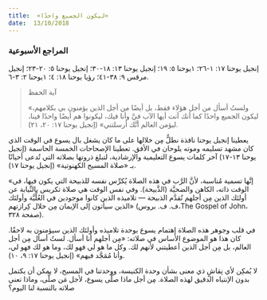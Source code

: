 ```yaml
---
title:  «ليكون الجميع واحدًا»
date:  13/10/2018
---
```


### المراجع الأسبوعية
إنجيل يوحنا ١٧: ١-٢٦؛ ١يوحنا ٥: ١٩؛ إنجيل يوحنا ١٣: ١٨-٣٠؛ إنجيل يوحنا ٥: ٢٠-٢٣؛ إنجيل مرقس ٩: ٣٨-٤١؛ رؤيا يوحنا ١٨: ٤؛ ١يوحنا ٢: ٣-٦.

> <p>آية الحفظ</p>
> «ولستُ أسأل من أجل هؤلاء فقط، بل أيضًا من أجل الذين يؤمنون بي بكلامهم، ليكون الجميع واحدًا كما أنك أنت أيها الآب فيَّ وأنا فيك، ليكونوا هم أيضًا واحدًا فينا، ليؤمن العالم أنَّك أرسلتني» (إنجيل يوحنا ١٧: ٢٠، ٢١).

يعطينا إنجيل يوحنا نافذة نطلُّ مِن خلالها على ما كان يشغل بال يسوع في الوقت الذي كان مشهد تسليمه وموته يلوحان في الأفق. تعطينا الإصحاحات الخمسة الحاسمة (إنجيل يوحنا ١٣-١٧) آخر كلمات يسوع التعليمية والإرشادية، لتبلغ ذروتها بصلاته التي تُدعى أحيانًا بـ «صلاة المسيح الكهنوتية» (إنجيل يوحنا ١٧).

«إنَّها تسمية مُناسبة، لأنَّ الرَّب في هذه الصلاة يُكرِّس نفسه للذبيحة التي يكون فيها، في الوقت ذاته، الكاهن والضحيَّة (الذَّبيحة). وفي نفس الوقت هي صلاة تكريس بالنِّيابة عن أولئك الذين مِن أجلهم تُقدَّم الذبيحة — تلاميذه الذين كانوا موجودين في العُلِّيَّة وأولئك الذين سيأتون إلى الإيمان مِن خلال كِرازتهم» (ف. ف. بروس،The Gospel of John، صفحة ٣٢٨).

في قلب وجوهر هذه الصلاة إهتمام يسوع بوحدة تلاميذه وأولئك الذين سيؤمنون به لاحقًا. كان هذا هو الموضوع الأساس في صلاته: «مِن أجلهم أنا أسأل. لستُ أسأل مِن أجل العالم، بل مِن أجل الذين أعطيتني لأنهم لك. وكل ما هو لي فهو لك، وما هو لك فهو لي، وأنا مُمَجَّد فيهم» (إنجيل يوحنا ١٧: ٩، ١٠).

لا يُمكِن لأي نِقاشٍ ذي معنى بشأن وحدة الكنيسة، ووحدتنا في المسيح، لا يمكن أن يكتمل بدون الإنتباه الدقيق لهذه الصلاة. مِن أجل ماذا صلَّى يسوع، لأجل مَن صلَّى، وماذا تعني صلاته بالنسبة لنا اليوم؟